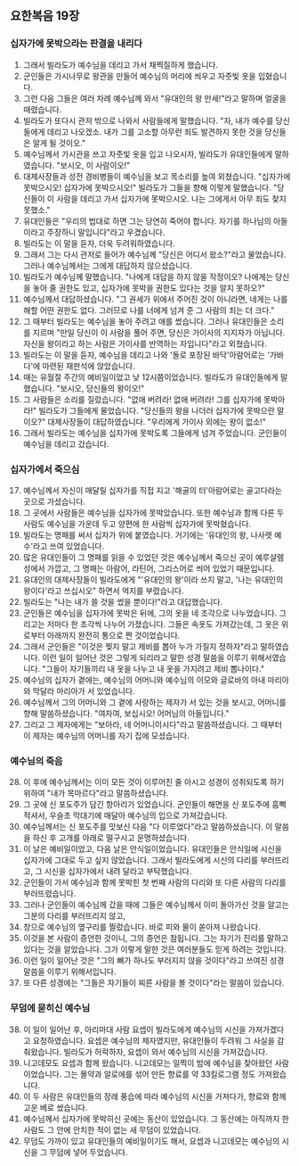 ## 요한복음 19장

### 십자가에 못박으라는 판결을 내리다
1. 그래서 빌라도가 예수님을 데리고 가서 채찍질하게 했습니다.
2. 군인들은 가시나무로 왕관을 만들어 예수님의 머리에 씌우고 자줏빛 옷을 입혔습니다.
3. 그런 다음 그들은 여러 차례 예수님께 와서 "유대인의 왕 만세!"라고 말하며 얼굴을 때렸습니다.
4. 빌라도가 또다시 관저 밖으로 나와서 사람들에게 말했습니다. "자, 내가 예수를 당신들에게 데리고 나오겠소. 내가 그를 고소할 아무런 죄도 발견하지 못한 것을 당신들은 알게 될 것이오."
5. 예수님께서 가시관을 쓰고 자줏빛 옷을 입고 나오시자, 빌라도가 유대인들에게 말하였습니다. "보시오, 이 사람이오!"
6. 대제사장들과 성전 경비병들이 예수님을 보고 목소리를 높여 외쳤습니다. "십자가에 못박으시오! 십자가에 못박으시오!" 빌라도가 그들을 향해 이렇게 말했습니다. "당신들이 이 사람을 데리고 가서 십자가에 못박으시오. 나는 그에게서 아무 죄도 찾지 못했소."
7. 유대인들은 "우리의 법대로 하면 그는 당연히 죽어야 합니다. 자기를 하나님의 아들이라고 주장하니 말입니다"라고 우겼습니다.
8. 빌라도는 이 말을 듣자, 더욱 두려워하였습니다.
9. 그래서 그는 다시 관저로 들어가 예수님께 "당신은 어디서 왔소?"라고 물었습니다. 그러나 예수님께서는 그에게 대답하지 않으셨습니다.
10. 빌라도가 예수님께 말했습니다. "나에게 대답을 하지 않을 작정이오? 나에게는 당신을 놓아 줄 권한도 있고, 십자가에 못박을 권한도 있다는 것을 알지 못하오?"
11. 예수님께서 대답하셨습니다. "그 권세가 위에서 주어진 것이 아니라면, 네게는 나를 해할 어떤 권한도 없다. 그러므로 나를 너에게 넘겨 준 그 사람의 죄는 더 크다."
12. 그 때부터 빌라도는 예수님을 놓아 주려고 애를 썼습니다. 그러나 유대인들은 소리를 지르며 "만일 당신이 이 사람을 풀어 주면, 당신은 가이사의 지지자가 아닙니다. 자신을 왕이라고 하는 사람은 가이사를 반역하는 자입니다"라고 외쳤습니다.
13. 빌라도는 이 말을 듣자, 예수님을 데리고 나와 '돌로 포장된 바닥'아람어로는 '가바다'에 마련된 재판석에 앉았습니다.
14. 때는 유월절 주간의 예비일이었고 낮 12시쯤이었습니다. 빌라도가 유대인들에게 말했습니다. "보시오, 당신들의 왕이오!"
15. 그 사람들은 소리를 질렀습니다. "없애 버려라! 없애 버려라! 그를 십자가에 못박아라!" 빌라도가 그들에게 물었습니다. "당신들의 왕을 나더러 십자가에 못박으란 말이오?" 대제사장들이 대답하였습니다. "우리에게 가이사 외에는 왕이 없소!"
16. 그래서 빌라도는 예수님을 십자가에 못박도록 그들에게 넘겨 주었습니다. 군인들이 예수님을 데리고 갔습니다.
### 십자가에서 죽으심
17. 예수님께서 자신이 매달릴 십자가를 직접 지고 '해골의 터'아람어로는 골고다라는 곳으로 가셨습니다.
18. 그 곳에서 사람들은 예수님을 십자가에 못박았습니다. 또한 예수님과 함께 다른 두 사람도 예수님을 가운데 두고 양편에 한 사람씩 십자가에 못박혔습니다.
19. 빌라도는 명패를 써서 십자가 위에 붙였습니다. 거기에는 '유대인의 왕, 나사렛 예수'라고 쓰여 있었습니다.
20. 많은 유대인들이 그 명패를 읽을 수 있었던 것은 예수님께서 죽으신 곳이 예루살렘 성에서 가깝고, 그 명패는 아람어, 라틴어, 그리스어로 씌어 있었기 때문입니다.
21. 유대인의 대제사장들이 빌라도에게 "'유대인의 왕'이라 쓰지 말고, '나는 유대인의 왕이다'라고 쓰십시오" 하면서 억지를 부렸습니다.
22. 빌라도는 "나는 내가 쓸 것을 썼을 뿐이다!"라고 대답했습니다.
23. 군인들은 예수님을 십자가에 못박은 뒤에, 그의 옷을 네 조각으로 나누었습니다. 그리고는 저마다 한 조각씩 나누어 가졌습니다. 그들은 속옷도 가져갔는데, 그 옷은 위로부터 아래까지 완전히 통으로 짠 것이었습니다.
24. 그래서 군인들은 "이것은 찢지 말고 제비를 뽑아 누가 가질지 정하자"라고 말하였습니다. 이런 일이 일어난 것은 그렇게 되리라고 말한 성경 말씀을 이루기 위해서였습니다. "그들이 자기들끼리 내 옷을 나누고 내 옷을 가지려고 제비 뽑나이다."
25. 예수님의 십자가 곁에는, 예수님의 어머니와 예수님의 이모와 글로바의 아내 마리아와 막달라 마리아가 서 있었습니다.
26. 예수님께서 그의 어머니와 그 곁에 사랑하는 제자가 서 있는 것을 보시고, 어머니를 향해 말씀하셨습니다. "여자여, 보십시오! 어머님의 아들입니다."
27. 그리고 그 제자에게는 "보아라, 네 어머니이시다"라고 말씀하셨습니다. 그 때부터 이 제자는 예수님의 어머니를 자기 집에 모셨습니다.
### 예수님의 죽음
28. 이 후에 예수님께서는 이미 모든 것이 이루어진 줄 아시고 성경이 성취되도록 하기 위하여 "내가 목마르다"라고 말씀하셨습니다.
29. 그 곳에 신 포도주가 담긴 항아리가 있었습니다. 군인들이 해면을 신 포도주에 흠뻑 적셔서, 우슬초 막대기에 매달아 예수님의 입으로 가져갔습니다.
30. 예수님께서는 신 포도주를 맛보신 다음 "다 이루었다"라고 말씀하셨습니다. 이 말씀을 하신 후 고개를 아래로 떨구시고 운명하셨습니다.
31. 이 날은 예비일이었고, 다음 날은 안식일이었습니다. 유대인들은 안식일에 시신을 십자가에 그대로 두고 싶지 않았습니다. 그래서 빌라도에게 시신의 다리를 부러뜨리고, 그 시신을 십자가에서 내려 달라고 부탁했습니다.
32. 군인들이 가서 예수님과 함께 못박힌 첫 번째 사람의 다리와 또 다른 사람의 다리를 부러뜨렸습니다.
33. 그러나 군인들이 예수님께 갔을 때에 그들은 예수님께서 이미 돌아가신 것을 알고는 그분의 다리를 부러뜨리지 않고,
34. 창으로 예수님의 옆구리를 찔렀습니다. 바로 피와 물이 쏟아져 나왔습니다.
35. 이것을 본 사람이 증언한 것이니, 그의 증언은 참됩니다. 그는 자기가 진리를 말하고 있다는 것을 알았습니다. 그가 이렇게 말한 것은 여러분들도 믿게 하려는 것입니다.
36. 이런 일이 일어난 것은 "그의 뼈가 하나도 부러지지 않을 것이다"라고 쓰여진 성경 말씀을 이루기 위해서입니다.
37. 또 다른 성경에는 "그들은 자기들이 찌른 사람을 볼 것이다"라는 말씀이 있습니다.
### 무덤에 묻히신 예수님
38. 이 일이 일어난 후, 아리마대 사람 요셉이 빌라도에게 예수님의 시신을 가져가겠다고 요청하였습니다. 요셉은 예수님의 제자였지만, 유대인들이 두려워 그 사실을 감춰왔습니다. 빌라도가 허락하자, 요셉이 와서 예수님의 시신을 가져갔습니다.
39. 니고데모도 요셉과 함께 왔습니다. 니고데모는 일찍이 밤에 예수님을 찾아왔던 사람이었습니다. 그는 몰약과 알로에를 섞어 만든 향료를 약 33킬로그램 정도 가져왔습니다.
40. 이 두 사람은 유대인들의 장례 풍습에 따라 예수님의 시신을 가져다가, 향료와 함께 고운 베로 쌌습니다.
41. 예수님께서 십자가에 못박히신 곳에는 동산이 있었습니다. 그 동산에는 아직까지 한 사람도 그 안에 안치한 적이 없는 새 무덤이 있었습니다.
42. 무덤도 가까이 있고 유대인들의 예비일이기도 해서, 요셉과 니고데모는 예수님의 시신을 그 무덤에 넣어 두었습니다.